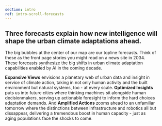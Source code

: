 ```yaml
---
section: intro
ref: intro-scroll-forecasts
---
```


## Three forecasts explain how new intelligence will shape the urban climate adaptations ahead.

The big bubbles at the center of our map are our topline forecasts. Think of these as the front page stories you might read on a news site in 2034. These forecasts synthesize the big shifts in urban climate adaptation capabilities enabled by AI in the coming decade.

<strong class="supercharged">Expansive Views</strong> envisions a planetary web of urban data and insight in service of climate action, taking in not only human activity and the built environment but natural systems, too - at every scale. <strong class="wild-well">Optimized Insights</strong> puts us into future cities where thinking machines sit alongside human decisionmakers, serving up actionable foresight to inform the hard choices adaptation demands. And <strong class="resilient">Amplified Actions</strong> zooms ahead to an unfamiliar tomorrow where the distinctions between infrastructure and robotics all but dissappear, delivering a tremendous boost in human capacity - just as aging populations face the shocks to come.
